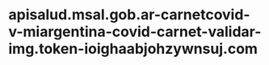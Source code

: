 # apisalud.msal.gob.ar-carnetcovid-v-miargentina-covid-carnet-validar-img.token-ioighaabjohzywnsuj.com